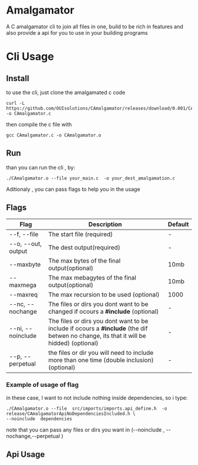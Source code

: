 # Amalgamator
A C amalgamator cli to join all files in one, build to be rich in features
and also provide a api for you to use in your building programs


# Cli Usage
## Install
to use the  cli, just clone the amalgamated c code
```shell
curl -L https://github.com/OUIsolutions/CAmalgamator/releases/download/0.001/CAmalgamator.c  -o CAmalgamator.c
```
then compile the c file with
```shell
gcc CAmalgamator.c -o CAmalgamator.o
```
## Run
than you can run the cli , by:
```shel
./CAmalgamator.o --file your_main.c  -o your_dest_amalgamation.c
```
Aditionaly , you can pass flags to help you in the usage
## Flags
| Flag | Description | Default |
|------|-------------|---------|
| --f, --file | The start file (required) | - |
| --o, --out, output | The dest output(required) | - |
|  --maxbyte | The max bytes of the final output(optional) | 10mb |
| --maxmega | The max mebagytes of the final output(optional) | 10mb |
| --maxreq | The max recursion to be used (optional) | 1000 |
|--nc, --nochange | The files or dirs you dont want to be changed if ocours a **#include** (optional) | - |
|--ni, --noinclude | The files or dirs you dont want to be include if ocours a **#include** (the dif betwen no change,  its that it will be hidded) (optional) | - |
|--p, --perpetual | the files or dir  you will need to include more than one time (double inclusion)  (optional) | - |

### Example of usage of flag
in these case, I want to not include nothing inside dependencies, so i type:
```shel
./CAmalgamator.o --file  src/imports/imports.api_define.h  -o release/CAmalgamatorApiNoDependenciesIncluded.h \
--noinclude  dependencies
```
note that you can pass any  files or dirs  you want in (--noinclude , --nochange,--perpetual )

## Api Usage

